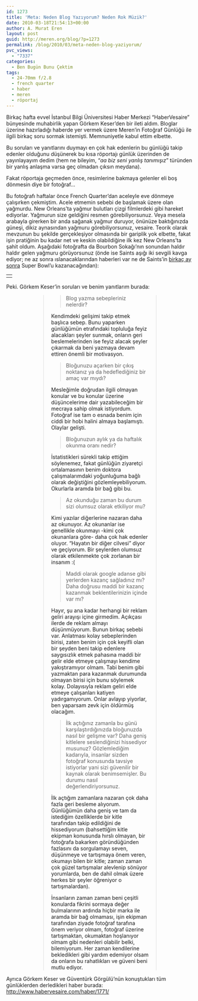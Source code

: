 ```yaml
---
id: 1273
title: 'Meta: Neden Blog Yazıyorum? Neden Rok Müzik?'
date: 2010-03-18T21:54:13+00:00
author: A. Murat Eren
layout: post
guid: http://meren.org/blog/?p=1273
permalink: /blog/2010/03/meta-neden-blog-yaziyorum/
pvc_views:
  - "7337"
categories:
  - Ben Bugün Bunu Çektim
tags:
  - 24-70mm f/2.8
  - french quarter
  - haber
  - meren
  - röportaj
---
```

Birkaç hafta evvel İstanbul Bilgi Üniversitesi Haber Merkezi &#8220;HaberVesaire&#8221; bünyesinde muhabirlik yapan Görkem Keser&#8217;den bir ileti aldım. Bloglar üzerine hazırladığı haberde yer vermek üzere Meren&#8217;in Fotoğraf Günlüğü ile ilgili birkaç soru sormak istemişti. Memnuniyetle kabul ettim elbette.

Bu soruları ve yanıtlarını duymayı en çok hak edenlerin bu günlüğü takip edenler olduğunu düşünerek bu kısa röportajı günlük üzerinden de yayınlayayım dedim (hem ne bileyim, &#8220;_aa biz seni yanlış tanımışız_&#8221; türünden bir yanlış anlaşma varsa geç olmadan çıksın meydana).

Fakat röportaja geçmeden önce, resimlerine bakmaya gelenler eli boş dönmesin diye bir fotoğraf&#8230;

Bu fotoğrafı haftalar önce French Quarter&#8217;dan aceleyle eve dönmeye çalışırken çekmiştim. Acele etmemin sebebi de başlamak üzere olan yağmurdu. New Orleans&#8217;ta yağmur bulutları çizgi filmlerdeki gibi hareket ediyorlar. Yağmurun size geldiğini resmen görebiliyorsunuz. Veya mesela arabayla girerken bir anda sağanak yağmur duruyor, önünüze baktığınızda güneşi, dikiz aynasından yağmuru görebiliyorsunuz, vesaire. Teorik olarak mevzunun bu şekilde gerçekleşiyor olmasında bir gariplik yok elbette, fakat işin pratiğinin bu kadar net ve keskin olabildiğine ilk kez New Orleans&#8217;ta şahit oldum. Aşağıdaki fotoğrafta da Bourbon Sokağı&#8217;nın sonundan haldır haldır gelen yağmuru görüyorsunuz (önde ise Saints aşığı iki sevgili kavga ediyor; ne az sonra ıslanacaklarından haberleri var ne de Saints&#8217;in [birkaç ay sonra](http://meren.org/blog/2010/02/super-bowl-esnasinda-french-quarter-new-orleans/) Super Bowl&#8217;u kazanacağından):

<table border="0" width="100%">
  <tr>
    <td align="center">
      <img src="{{ site.baseurl }}/images/meta-neden-blog-yaziyorum-tongumeyin.jpg" alt="" />
    </td>
  </tr>
</table>

Peki. Görkem Keser&#8217;in soruları ve benim yanıtlarım burada:

<div style="margin-left: 100px; margin-right: 100px; padding-left: 20px; padding-right: 20px; border-left: 1px #DDD solid;border-right: 1px #DDD solid;">
  <blockquote>
    <p>
      Blog yazma sebepleriniz nelerdir?
    </p>
  </blockquote>
  
  <p>
    Kendimdeki gelişimi takip etmek başlıca sebep. Bunu yaparken günlüğümün etrafındaki topluluğa feyiz alacakları şeyler sunmak, onların geri beslemelerinden ise feyiz alacak şeyler çıkarmak da beni yazmaya devam ettiren önemli bir motivasyon.
  </p>
  
  <blockquote>
    <p>
      Bloğunuzu açarken bir çıkış noktanız ya da hedeflediğiniz bir amaç var mıydı?
    </p>
  </blockquote>
  
  <p>
    Mesleğimle doğrudan ilgili olmayan konular ve bu konular üzerine düşüncelerime dair yazabileceğim bir mecraya sahip olmak istiyordum. Fotoğraf ise tam o esnada benim için ciddi bir hobi halini almaya başlamıştı. Olaylar gelişti.
  </p>
  
  <blockquote>
    <p>
      Bloğunuzun aylık ya da haftalık okunma oranı nedir?
    </p>
  </blockquote>
  
  <p>
    İstatistikleri sürekli takip ettiğim söylenemez, fakat günlüğün ziyaretçi ortalamasının benim doktora çalışmalarımdaki yoğunluğuma bağlı olarak değiştiğini gözlemleyebiliyorum. Okurlarla aramda bir bağ gibi bu.
  </p>
  
  <blockquote>
    <p>
      Az okunduğu zaman bu durum sizi olumsuz olarak etkiliyor mu?
    </p>
  </blockquote>
  
  <p>
    Kimi yazılar diğerlerine nazaran daha az okunuyor. Az okunanlar ise genellikle okunmayı -kimi çok okunanlara göre- daha çok hak edenler oluyor. &#8220;Hayatın bir diğer cilvesi&#8221; diyor ve geçiyorum. Bir şeylerden olumsuz olarak etkilenmekte çok zorlanan bir insanım :(
  </p>
  
  <blockquote>
    <p>
      Maddi olarak google adanse gibi yerlerden kazanç sağladınız mı? Daha doğrusu maddi bir kazanç kazanmak beklentilerinizin içinde var mı?
    </p>
  </blockquote>
  
  <p>
    Hayır, şu ana kadar herhangi bir reklam geliri arayışı içine girmedim. Açıkçası ilerde de reklam almayı düşünmüyorum. Bunun birkaç sebebi var. Anlatması kolay sebeplerinden birisi, zaten benim için çok keyifli olan bir şeyden beni takip edenlere saygısızlık etmek pahasına maddi bir gelir elde etmeye çalışmayı kendime yakıştıramıyor olmam. Tabi benim gibi yazmaktan para kazanmak durumunda olmayan birisi için bunu söylemek kolay. Dolayısıyla reklam geliri elde etmeye çalışanları katiyen yadırgamıyorum. Onlar avlayıp yiyorlar, ben yaparsam zevk için öldürmüş olacağım.
  </p>
  
  <blockquote>
    <p>
      İlk açtığınız zamanla bu günü karşılaştırdığınızda bloğunuzda nasıl bir gelişme var? Daha geniş kitlelere seslendiğinizi hissediyor musunuz? Gözlemlediğim kadarıyla, insanlar sizden fotoğraf konusunda tavsiye istiyorlar yani sizi güvenilir bir kaynak olarak benimsemişler. Bu durumu nasıl değerlendiriyorsunuz.
    </p>
  </blockquote>
  
  <p>
    İlk açtığım zamanlara nazaran çok daha fazla geri besleme alıyorum. Günlüğümün daha geniş ve tam da istediğim özelliklerde bir kitle tarafından takip edildiğini de hissediyorum (bahsettiğim kitle ekipman konusunda hırslı olmayan, bir fotoğrafa bakarken göründüğünden fazlasını da sorgulamayı seven, düşünmeye ve tartışmaya önem veren, okumayı bilen bir kitle; zaman zaman çok güzel tartışmalar alevlenip sönüyor yorumlarda, ben de dahil olmak üzere herkes bir şeyler öğreniyor o tartışmalardan).
  </p>
  
  <p>
    İnsanların zaman zaman beni çeşitli konularda fikrini sormaya değer bulmalarının ardında hiçbir marka ile aramda bir bağ olmaması, işin ekipman tarafından ziyade fotoğraf tarafına önem veriyor olmam, fotoğraf üzerine tartışmaktan, okumaktan hoşlanıyor olmam gibi nedenleri olabilir belki, bilemiyorum. Her zaman kendilerine bekledikleri gibi yardım edemiyor olsam da onların bu rahatlıkları ve güveni beni mutlu ediyor.
  </p>
</div>

Ayrıca Görkem Keser ve Güventürk Görgülü&#8217;nün konuştukları tüm günlüklerden derledikleri haber burada: <http://www.habervesaire.com/haber/1771/>
